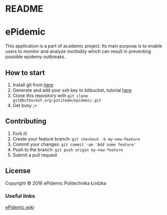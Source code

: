 # README #

# ePidemic #

This application is a part of academic project. Its main purpose is to enable users to monitor and analyze morbidity which can result in preventing possible epidemy outbreaks.

## How to start

1. Install git from [here](https://git-for-windows.github.io/)
2. Generate and add your ssh key to bitbucket, tutorial [here](https://confluence.atlassian.com/bitbucket/configure-multiple-ssh-identities-for-gitbash-mac-osx-linux-271943168.html)
3. Clone this repository with `git clone git@bitbucket.org:pzsiteam/epidemic.git`
4. Get busy ;>


## Contributing

1. Fork it!
2. Create your feature branch: `git checkout -b my-new-feature`
3. Commit your changes: `git commit -am 'Add some feature'`
4. Push to the branch: `git push origin my-new-feature`
5. Submit a pull request

## License

Copyright © 2016 ePidemic Politechnika Łódzka 

### Useful links ###

[ePidemic wiki](https://bitbucket.org/pzsiteam/epidemic/wiki/Home)
